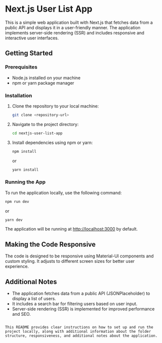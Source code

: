 # Next.js User List App

This is a simple web application built with Next.js that fetches data from a public API and displays it in a user-friendly manner. The application implements server-side rendering (SSR) and includes responsive and interactive user interfaces.

## Getting Started

### Prerequisites

- Node.js installed on your machine
- npm or yarn package manager

### Installation

1. Clone the repository to your local machine:

   ```bash
   git clone <repository-url>
   ```

2. Navigate to the project directory:

   ```bash
   cd nextjs-user-list-app
   ```

3. Install dependencies using npm or yarn:

   ```bash
   npm install
   ```

   or

   ```bash
   yarn install
   ```

### Running the App

To run the application locally, use the following command:

```bash
npm run dev
```

or

```bash
yarn dev
```

The application will be running at [http://localhost:3000](http://localhost:3000) by default.

## Making the Code Responsive

The code is designed to be responsive using Material-UI components and custom styling. It adjusts to different screen sizes for better user experience.

## Additional Notes

- The application fetches data from a public API (JSONPlaceholder) to display a list of users.
- It includes a search bar for filtering users based on user input.
- Server-side rendering (SSR) is implemented for improved performance and SEO.

```

This README provides clear instructions on how to set up and run the project locally, along with additional information about the folder structure, responsiveness, and additional notes about the application.